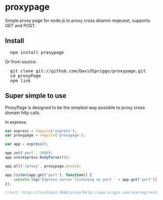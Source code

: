 proxypage
=========

Simple proxy page for node.js to proxy cross doamin reqeuest, supports GET and POST.

## Install

<pre>
  npm install proxypage
</pre>

Or from source:

<pre>
  git clone git://github.com/DavidSpriggs/proxypage.git 
  cd proxyPage
  npm link
</pre>

## Super simple to use

ProxyPage is designed to be the simplest way possible to proxy cross domain http calls.

In express:
```javascript
var express = require('express');
var proxypage = require('proxypage');

var app = express();

app.set('port', 3000);
app.use(express.bodyParser());

app.all('/proxy', proxypage.proxy);

app.listen(app.get('port'), function() {
	console.log('Express server listening on port ' + app.get('port'));
});

//test: http://localhost:3000/proxy?http://www.arcgis.com/sharing/rest/search?num=20&start=0&sortField=numViews&sortOrder=desc&q=owner%3ADavidSpriggs&f=json
```